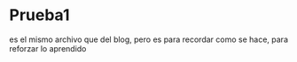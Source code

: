 # Prueba1
es el mismo archivo que del blog, pero es para recordar como se hace, para reforzar lo aprendido
